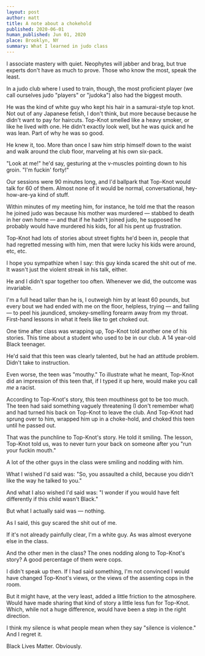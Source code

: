 ```yaml
---
layout: post
author: matt
title: A note about a chokehold
published: 2020-06-01
human_published: Jun 01, 2020
place: Brooklyn, NY
summary: What I learned in judo class
---
```


I associate mastery with quiet. Neophytes will jabber and brag, but true experts don't have as much to prove. Those who know the most, speak the least.

In a judo club where I used to train, though, the most proficient player (we call ourselves judo "players" or "judoka") also had the biggest mouth.

He was the kind of white guy who kept his hair in a samurai-style top knot. Not out of any Japanese fetish, I don't think, but more because because he didn't want to pay for haircuts. Top-Knot smelled like a heavy smoker, or like he lived with one. He didn't exactly look well, but he was quick and he was lean. Part of why he was so good.

He knew it, too. More than once I saw him strip himself down to the waist and walk around the club floor, marveling at his own six-pack.

"Look at me!" he'd say, gesturing at the v-muscles pointing down to his groin. "I'm fuckin' forty!"

Our sessions were 90 minutes long, and I'd ballpark that Top-Knot would talk for 60 of them. Almost none of it would be normal, conversational, hey-how-are-ya kind of stuff.

Within minutes of my meeting him, for instance, he told me that the reason he joined judo was because his mother was murdered — stabbed to death in her own home — and that if he hadn't joined judo, he supposed he probably would have murdered his kids, for all his pent up frustration.

Top-Knot had lots of stories about street fights he'd been in, people that had regretted messing with him, men that were lucky his kids were around, etc, etc.

I hope you sympathize when I say: this guy kinda scared the shit out of me. It wasn't just the violent streak in his talk, either.

He and I didn't spar together too often. Whenever we did, the outcome was invariable.

I'm a full head taller than he is, I outweigh him by at least 60 pounds, but every bout we had ended with me on the floor, helpless, trying — and failing — to peel his jaundiced, smokey-smelling forearm away from my throat. First-hand lessons in what it feels like to get choked out.

One time after class was wrapping up, Top-Knot told another one of his stories. This time about a student who used to be in our club. A 14 year-old Black teenager.

He'd said that this teen was clearly talented, but he had an attitude problem. Didn't take to instruction.

Even worse, the teen was "mouthy." To illustrate what he meant, Top-Knot did an impression of this teen that, if I typed it up here, would make you call _me_ a racist.

According to Top-Knot's story, this teen mouthiness got to be too much. The teen had said something vaguely threatening (I don't remember what) and had turned his back on Top-Knot to leave the club. And Top-Knot had sprung over to him, wrapped him up in a choke-hold, and choked this teen until he passed out.

That was the punchline to Top-Knot's story. He told it smiling. The lesson, Top-Knot told us, was to never turn your back on someone after you "run your fuckin mouth."

A lot of the other guys in the class were smiling and nodding with him.

What I wished I'd said was: "So, you assaulted a child, because you didn't like the way he talked to you."

And what I also wished I'd said was: "I wonder if you would have felt differently if this child wasn't Black."

But what I actually said was — nothing.

As I said, this guy scared the shit out of me.

If it's not already painfully clear, I'm a white guy. As was almost everyone else in the class.

And the other men in the class? The ones nodding along to Top-Knot's story? A good percentage of them were cops.

I didn't speak up then. If I had said something, I'm not convinced I would have changed Top-Knot's views, or the views of the assenting cops in the room.

But it might have, at the very least, added a little friction to the atmosphere. Would have made sharing that kind of story a little less fun for Top-Knot. Which, while not a huge difference, would have been a step in the right direction.

I think my silence is what people mean when they say "silence is violence." And I regret it.

Black Lives Matter. Obviously.
